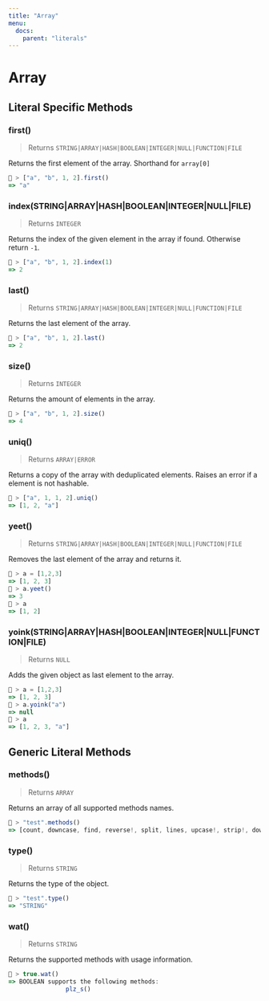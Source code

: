 ```yaml
---
title: "Array"
menu:
  docs:
    parent: "literals"
---
```

# Array




## Literal Specific Methods

### first()
> Returns `STRING|ARRAY|HASH|BOOLEAN|INTEGER|NULL|FUNCTION|FILE`

Returns the first element of the array. Shorthand for `array[0]`


```js
🚀 > ["a", "b", 1, 2].first()
=> "a"
```


### index(STRING|ARRAY|HASH|BOOLEAN|INTEGER|NULL|FILE)
> Returns `INTEGER`

Returns the index of the given element in the array if found. Otherwise return `-1`.


```js
🚀 > ["a", "b", 1, 2].index(1)
=> 2
```


### last()
> Returns `STRING|ARRAY|HASH|BOOLEAN|INTEGER|NULL|FUNCTION|FILE`

Returns the last element of the array.


```js
🚀 > ["a", "b", 1, 2].last()
=> 2
```


### size()
> Returns `INTEGER`

Returns the amount of elements in the array.


```js
🚀 > ["a", "b", 1, 2].size()
=> 4
```


### uniq()
> Returns `ARRAY|ERROR`

Returns a copy of the array with deduplicated elements. Raises an error if a element is not hashable.


```js
🚀 > ["a", 1, 1, 2].uniq()
=> [1, 2, "a"]
```


### yeet()
> Returns `STRING|ARRAY|HASH|BOOLEAN|INTEGER|NULL|FUNCTION|FILE`

Removes the last element of the array and returns it.


```js
🚀 > a = [1,2,3]
=> [1, 2, 3]
🚀 > a.yeet()
=> 3
🚀 > a
=> [1, 2]
```


### yoink(STRING|ARRAY|HASH|BOOLEAN|INTEGER|NULL|FUNCTION|FILE)
> Returns `NULL`

Adds the given object as last element to the array.


```js
🚀 > a = [1,2,3]
=> [1, 2, 3]
🚀 > a.yoink("a")
=> null
🚀 > a
=> [1, 2, 3, "a"]
```



## Generic Literal Methods

### methods()
> Returns `ARRAY`

Returns an array of all supported methods names.

```js
🚀 > "test".methods()
=> [count, downcase, find, reverse!, split, lines, upcase!, strip!, downcase!, size, plz_i, replace, reverse, strip, upcase]
```

### type()
> Returns `STRING`

Returns the type of the object.

```js
🚀 > "test".type()
=> "STRING"
```

### wat()
> Returns `STRING`

Returns the supported methods with usage information.

```js
🚀 > true.wat()
=> BOOLEAN supports the following methods:
				plz_s()
```
